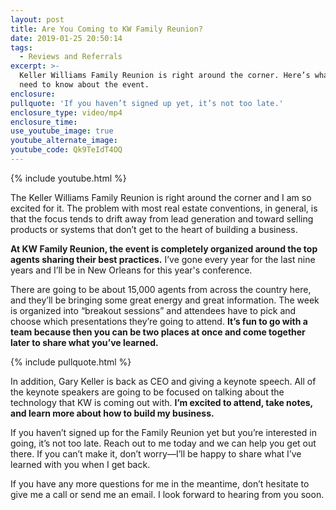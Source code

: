 ```yaml
---
layout: post
title: Are You Coming to KW Family Reunion?
date: 2019-01-25 20:50:14
tags:
  - Reviews and Referrals
excerpt: >-
  Keller Williams Family Reunion is right around the corner. Here’s what you
  need to know about the event.
enclosure:
pullquote: 'If you haven’t signed up yet, it’s not too late.'
enclosure_type: video/mp4
enclosure_time:
use_youtube_image: true
youtube_alternate_image:
youtube_code: Qk9TeIdT4OQ
---
```


{% include youtube.html %}

The Keller Williams Family Reunion is right around the corner and I am so excited for it. The problem with most real estate conventions, in general, is that the focus tends to drift away from lead generation and toward selling products or systems that don’t get to the heart of building a business.

**At KW Family Reunion, the event is completely organized around the top agents sharing their best practices.** I’ve gone every year for the last nine years and I’ll be in New Orleans for this year's conference.

There are going to be about 15,000 agents from across the country here, and they’ll be bringing some great energy and great information. The week is organized into “breakout sessions” and attendees have to pick and choose which presentations they’re going to attend. **It’s fun to go with a team because then you can be two places at once and come together later to share what you’ve learned.**

{% include pullquote.html %}

In addition, Gary Keller is back as CEO and giving a keynote speech. All of the keynote speakers are going to be focused on talking about the technology that KW is coming out with. **I’m excited to attend, take notes, and learn more about how to build my business.**

If you haven’t signed up for the Family Reunion yet but you’re interested in going, it’s not too late. Reach out to me today and we can help you get out there. If you can’t make it, don’t worry—I’ll be happy to share what I’ve learned with you when I get back.

If you have any more questions for me in the meantime, don’t hesitate to give me a call or send me an email. I look forward to hearing from you soon.

&nbsp;